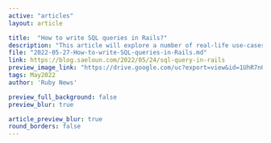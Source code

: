 ```yaml
---
active: "articles"
layout: article

title:  "How to write SQL queries in Rails?"
description: "This article will explore a number of real-life use-cases using ActiveRecord with SQL"
file: "2022-05-27-How-to-write-SQL-queries-in-Rails.md"
link: https://blog.saeloun.com/2022/05/24/sql-query-in-rails 
preview_image_link: "https://drive.google.com/uc?export=view&id=1UhR7nOW5lpblG_jio0WyrKNwSnwgvGaT"
tags: May2022
author: 'Ruby News'

preview_full_background: false
preview_blur: true

article_preview_blur: true
round_borders: false
---
```

